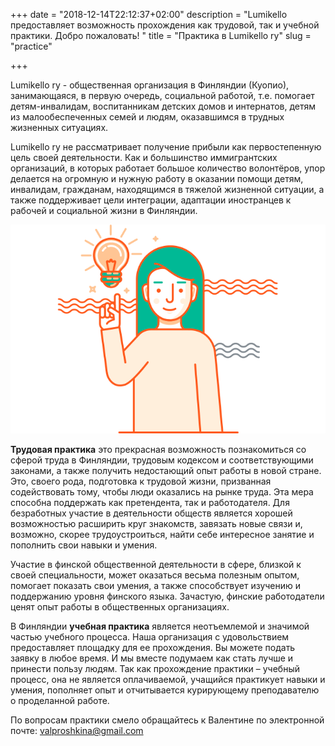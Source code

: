 +++
date = "2018-12-14T22:12:37+02:00"
description = "Lumikello предоставляет возможность прохождения как трудовой, так и учебной практики. Добро пожаловать! "
title = "Практика в Lumikello ry"
slug = "practice"

+++

Lumikello ry  - общественная организация в Финляндии (Куопио), занимающаяся, в первую очередь, социальной работой, т.е. помогает детям-инвалидам, воспитанникам детских домов и интернатов, детям из малообеспеченных семей и людям, оказавшимся в трудных жизненных ситуациях.

Lumikello ry не рассматривает получение прибыли как первостепенную цель своей деятельности. Как и большинство иммигрантских организаций, в которых работает большое количество волонтёров, упор делается на огромную и нужную работу в оказании помощи детям, инвалидам, гражданам, находящимся в тяжелой жизненной ситуации, а также поддерживает цели интеграции, адаптации  иностранцев к рабочей и социальной жизни в Финляндии.

![Lumikello предоставляет возможность прохождения как трудовой, так и учебной практики](/uploads/kuvitus-nainen-idea.png)

**Трудовая практика**  это прекрасная возможность познакомиться со сферой труда в Финляндии, трудовым кодексом и соответствующими законами, а также получить недостающий опыт работы в новой стране. Это, своего рода, подготовка к трудовой жизни, призванная содействовать тому, чтобы люди оказались на рынке труда. Эта мера способна поддержать  как претендента, так и работодателя. Для безработных участие в деятельности обществ является хорошей возможностью расширить круг знакомств, завязать новые связи и, возможно, скорее трудоустроиться, найти себе интересное занятие и пополнить свои навыки и умения.  

Участие в финской общественной деятельности в сфере, близкой к своей специальности, может оказаться весьма полезным опытом, помогает показать свои умения, а также способствует изучению и поддержанию уровня финского языка. Зачастую, финские работодатели ценят опыт работы в общественных организациях.

В Финляндии **учебная практика** является неотъемлемой и значимой частью учебного процесса. Наша организация с удовольствием предоставляет площадку для ее прохождения. Вы можете подать заявку в любое время. И мы вместе подумаем как стать лучше и принести пользу людям. Так как прохождение практики – учебный процесс, она не является оплачиваемой, учащийся практикует навыки и умения, пополняет опыт и отчитывается курирующему преподавателю о проделанной работе.

По вопросам практики смело обращайтесь к Валентине по электронной почте: valproshkina@gmail.com